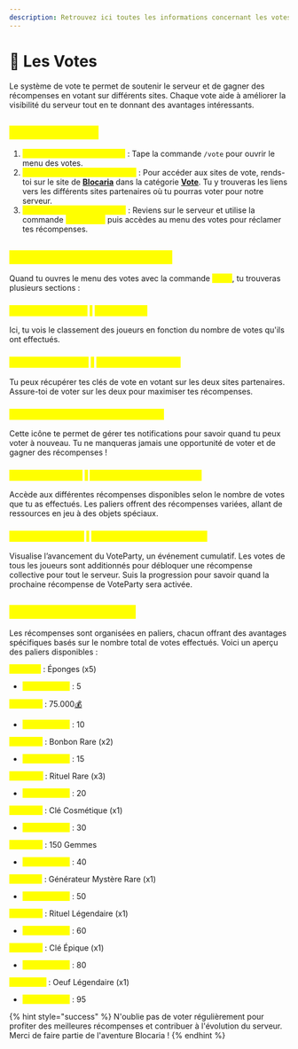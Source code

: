```yaml
---
description: Retrouvez ici toutes les informations concernant les votes
---
```


# 📨 Les Votes

Le système de vote te permet de soutenir le serveur et de gagner des récompenses en votant sur différents sites. Chaque vote aide à améliorer la visibilité du serveur tout en te donnant des avantages intéressants.

## <mark style="color:yellow;">Comment Voter</mark>

1. <mark style="color:yellow;">**Accède au Menu des Votes**</mark> : Tape la commande `/vote` pour ouvrir le menu des votes.
2. <mark style="color:yellow;">**Voter sur les Sites Partenaires**</mark> : Pour accéder aux sites de vote, rends-toi sur le site de [**Blocaria**](https://blocaria.fr/vote) dans la catégorie [**Vote**](https://blocaria.fr/vote). Tu y trouveras les liens vers les différents sites partenaires où tu pourras voter pour notre serveur.
3. <mark style="color:yellow;">**Réclame Tes Récompenses**</mark> : Reviens sur le serveur et utilise la commande <mark style="color:yellow;">**`/voteclaim`**</mark> puis accèdes au menu des votes pour réclamer tes récompenses.

## <mark style="color:yellow;">Interface du Menu des Votes</mark>

Quand tu ouvres le menu des votes avec la commande <mark style="color:yellow;">**`/vote`**</mark>, tu trouveras plusieurs sections :

### <mark style="color:yellow;">E</mark><mark style="color:yellow;">**n Haut à Gauche**</mark> <mark style="color:yellow;">:</mark> <mark style="color:yellow;">**Classement**</mark>

Ici, tu vois le classement des joueurs en fonction du nombre de votes qu'ils ont effectués.

### <mark style="color:yellow;">E</mark><mark style="color:yellow;">**n Haut au Centre**</mark> <mark style="color:yellow;">:</mark> <mark style="color:yellow;">**Récompenses Clés**</mark>

Tu peux récupérer tes clés de vote en votant sur les deux sites partenaires. Assure-toi de voter sur les deux pour maximiser tes récompenses.

### <mark style="color:yellow;">À Droite : Gestion des Notifications</mark>

Cette icône te permet de gérer tes notifications pour savoir quand tu peux voter à nouveau. Tu ne manqueras jamais une opportunité de voter et de gagner des récompenses !

### <mark style="color:yellow;">E</mark><mark style="color:yellow;">**n Bas à Gauche**</mark> <mark style="color:yellow;">:</mark> <mark style="color:yellow;">**Menu des Paliers de Vote**</mark>

Accède aux différentes récompenses disponibles selon le nombre de votes que tu as effectués. Les paliers offrent des récompenses variées, allant de ressources en jeu à des objets spéciaux.

### <mark style="color:yellow;">E</mark><mark style="color:yellow;">**n Bas au Centre**</mark> <mark style="color:yellow;">:</mark> <mark style="color:yellow;">**Avancement du VoteParty**</mark>

Visualise l’avancement du VoteParty, un événement cumulatif. Les votes de tous les joueurs sont additionnés pour débloquer une récompense collective pour tout le serveur. Suis la progression pour savoir quand la prochaine récompense de VoteParty sera activée.

## <mark style="color:yellow;">Récompenses de Vote</mark>

Les récompenses sont organisées en paliers, chacun offrant des avantages spécifiques basés sur le nombre total de votes effectués. Voici un aperçu des paliers disponibles :

<mark style="color:yellow;">**Palier #1**</mark> : Éponges (x5)

* <mark style="color:yellow;">**Votes requis**</mark> : 5

<mark style="color:yellow;">**Palier #2**</mark> :  75.000[💰](https://emojipedia.org/money-bag)

* <mark style="color:yellow;">**Votes requis**</mark> : 10

<mark style="color:yellow;">**Palier #3**</mark> :  Bonbon Rare (x2)

* <mark style="color:yellow;">**Votes requis**</mark> : 15

<mark style="color:yellow;">**Palier #4**</mark> :  Rituel Rare (x3)

* <mark style="color:yellow;">**Votes requis**</mark> : 20

<mark style="color:yellow;">**Palier #5**</mark> :  Clé Cosmétique (x1)

* <mark style="color:yellow;">**Votes requis**</mark> : 30

<mark style="color:yellow;">**Palier #6**</mark> :  150 Gemmes

* <mark style="color:yellow;">**Votes requis**</mark> : 40

<mark style="color:yellow;">**Palier #7**</mark> :  Générateur Mystère Rare (x1)

* <mark style="color:yellow;">**Votes requis**</mark> : 50

<mark style="color:yellow;">**Palier #8**</mark> :  Rituel Légendaire (x1)

* <mark style="color:yellow;">**Votes requis**</mark> : 60

<mark style="color:yellow;">**Palier #9**</mark> :  Clé Épique (x1)

* <mark style="color:yellow;">**Votes requis**</mark> : 80

<mark style="color:yellow;">**Palier #10**</mark> :  Oeuf Légendaire (x1)

* <mark style="color:yellow;">**Votes requis**</mark> : 95

{% hint style="success" %}
N'oublie pas de voter régulièrement pour profiter des meilleures récompenses et contribuer à l'évolution du serveur. Merci de faire partie de l'aventure Blocaria !
{% endhint %}
